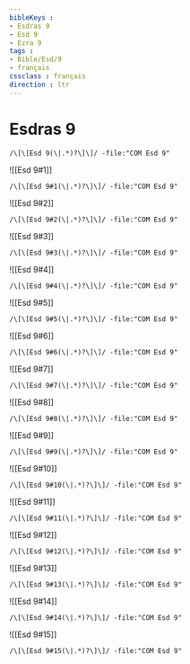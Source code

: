 ```yaml
---
bibleKeys : 
- Esdras 9
- Esd 9
- Ezra 9
tags : 
- Bible/Esd/9
- français
cssclass : français
direction : ltr
---
```


# Esdras 9

```query
/\[\[Esd 9(\|.*)?\]\]/ -file:"COM Esd 9"
```



![[Esd 9#1]]

```query
/\[\[Esd 9#1(\|.*)?\]\]/ -file:"COM Esd 9"
```

![[Esd 9#2]]

```query
/\[\[Esd 9#2(\|.*)?\]\]/ -file:"COM Esd 9"
```

![[Esd 9#3]]

```query
/\[\[Esd 9#3(\|.*)?\]\]/ -file:"COM Esd 9"
```

![[Esd 9#4]]

```query
/\[\[Esd 9#4(\|.*)?\]\]/ -file:"COM Esd 9"
```

![[Esd 9#5]]

```query
/\[\[Esd 9#5(\|.*)?\]\]/ -file:"COM Esd 9"
```

![[Esd 9#6]]

```query
/\[\[Esd 9#6(\|.*)?\]\]/ -file:"COM Esd 9"
```

![[Esd 9#7]]

```query
/\[\[Esd 9#7(\|.*)?\]\]/ -file:"COM Esd 9"
```

![[Esd 9#8]]

```query
/\[\[Esd 9#8(\|.*)?\]\]/ -file:"COM Esd 9"
```

![[Esd 9#9]]

```query
/\[\[Esd 9#9(\|.*)?\]\]/ -file:"COM Esd 9"
```

![[Esd 9#10]]

```query
/\[\[Esd 9#10(\|.*)?\]\]/ -file:"COM Esd 9"
```

![[Esd 9#11]]

```query
/\[\[Esd 9#11(\|.*)?\]\]/ -file:"COM Esd 9"
```

![[Esd 9#12]]

```query
/\[\[Esd 9#12(\|.*)?\]\]/ -file:"COM Esd 9"
```

![[Esd 9#13]]

```query
/\[\[Esd 9#13(\|.*)?\]\]/ -file:"COM Esd 9"
```

![[Esd 9#14]]

```query
/\[\[Esd 9#14(\|.*)?\]\]/ -file:"COM Esd 9"
```

![[Esd 9#15]]

```query
/\[\[Esd 9#15(\|.*)?\]\]/ -file:"COM Esd 9"
```

